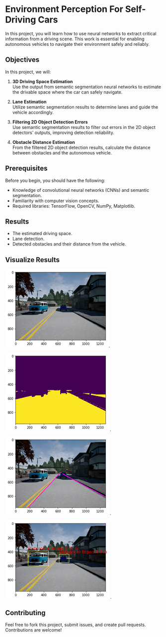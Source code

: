 # Environment Perception For Self-Driving Cars

In this project, you will learn how to use neural networks to extract critical information from a driving scene. This work is essential for enabling autonomous vehicles to navigate their environment safely and reliably.

## Objectives

In this project, we will:

1. **3D Driving Space Estimation**  
   Use the output from semantic segmentation neural networks to estimate the drivable space where the car can safely navigate.

2. **Lane Estimation**  
   Utilize semantic segmentation results to determine lanes and guide the vehicle accordingly.

3. **Filtering 2D Object Detection Errors**  
   Use semantic segmentation results to filter out errors in the 2D object detectors' outputs, improving detection reliability.

4. **Obstacle Distance Estimation**  
   From the filtered 2D object detection results, calculate the distance between obstacles and the autonomous vehicle.

## Prerequisites

Before you begin, you should have the following:

- Knowledge of convolutional neural networks (CNNs) and semantic segmentation.
- Familiarity with computer vision concepts.
- Required libraries: TensorFlow, OpenCV, NumPy, Matplotlib.


## Results


- The estimated driving space.
- Lane detection.
- Detected obstacles and their distance from the vehicle.

## Visualize Results

![Original Image](data/Original_Image.png).

![Ground Mask](data/ground_mask.png) .

![Final Lanes](data/final_lanes.png) . 

![Distance to Impact](data/Distance_to_Impact.png) .



## Contributing

Feel free to fork this project, submit issues, and create pull requests. Contributions are welcome!

